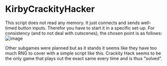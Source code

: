 # KirbyCrackityHacker
This script does not read any memory. It just connects and sends well-timed button inputs. Therefor you have to start it in a specific set-up. For consistency (and to not deal with cutscenes), the chosen point is as follows:
![image](https://user-images.githubusercontent.com/35176230/221368695-2706865c-02f3-4aa7-b6ae-370fa2052970.png)

Other subgames were planned but as it stands it seems like they have too much RNG to cover with a simple script like this. Crackity Hack seems to be the only game that plays out the exact same every time and is thus "solved".
